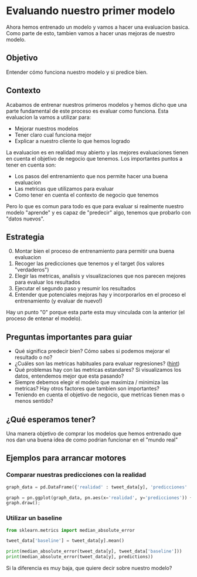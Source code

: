 # Evaluando nuestro primer modelo
Ahora hemos entrenado un modelo y vamos a hacer una evaluacion basica. Como parte de esto, tambien vamos a hacer unas mejoras de nuestro modelo.

## Objetivo
Entender cómo funciona nuestro modelo y si predice bien.

## Contexto
Acabamos de entrenar nuestros primeros modelos y hemos dicho que una parte fundamental de este proceso es evaluar como funciona. Esta evaluacion la vamos a utilizar para:

* Mejorar nuestros modelos
* Tener claro cual funciona mejor
* Explicar a nuestro cliente lo que hemos logrado

La evaluacion es en realidad muy abierto y las mejores evaluaciones tienen en cuenta el objetivo de negocio que tenemos. Los importantes puntos a tener en cuenta son:

* Los pasos del entrenamiento que nos permite hacer una buena evaluacion
* Las metricas que utilizamos para evaluar
* Como tener en cuenta el contexto de negocio que tenemos

Pero lo que es comun para todo es que para evaluar si realmente nuestro modelo "aprende" y es capaz de "predecir" algo, tenemos que probarlo con "datos nuevos".

## Estrategia

0. Montar bien el proceso de entrenamiento para permitir una buena evaluacion
1. Recoger las predicciones que tenemos y el target (los valores "verdaderos")
2. Elegir las metricas, analisis y visualizaciones que nos parecen mejores para evaluar los resultados
3. Ejecutar el segundo paso y resumir los resultados
4. Entender que potenciales mejoras hay y incorporarlos en el proceso el entrenamiento (y evaluar de nuevo!)

Hay un punto "0" porque esta parte esta muy vinculada con la anterior (el proceso de entenar el modelo).

## Preguntas importantes para guiar

* Qué significa predecir bien? Cómo sabes si podemos mejorar el resultado o no?
* ¿Cuáles son las metricas habituales para evaluar regresiones? ([hint](https://scikit-learn.org/stable/modules/model_evaluation.html))
* Qué problemas hay con las metricas estandares? Si visualizamos los datos, entendemos mejor que esta pasando?
* Siempre debemos elegir el modelo que maximiza / minimiza las metricas? Hay otros factores que tambien son importantes?
* Teniendo en cuenta el objetivo de negocio, que metricas tienen mas o menos sentido?

## ¿Qué esperamos tener?
Una manera objetivo de comprar los modelos que hemos entrenado que nos dan una buena idea de como podrian funcionar en el "mundo real"

## Ejemplos para arrancar motores

### Comparar nuestras predicciones con la realidad
```python
graph_data = pd.DataFrame({'realidad' : tweet_data[y], 'predicciones' : predictions})

graph = pn.ggplot(graph_data, pn.aes(x='realidad', y='predicciones')) + pn.geom_point() + pn.geom_smooth(method="lm", color='red')
graph.draw();
```

### Utilizar un baseline
```python
from sklearn.metrics import median_absolute_error

tweet_data['baseline'] = tweet_data[y].mean()

print(median_absolute_error(tweet_data[y], tweet_data['baseline']))
print(median_absolute_error(tweet_data[y], predictions))

```
Si la diferencia es muy baja, que quiere decir sobre nuestro modelo?

